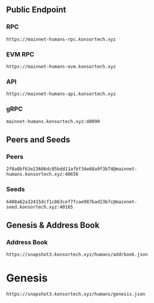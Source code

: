 ## Public Endpoint

### RPC
```
https://mainnet-humans-rpc.konsortech.xyz
```

### EVM RPC
```
https://mainnet-humans-evm.konsortech.xyz
```

### API
```
https://mainnet-humans-api.konsortech.xyz
```

### gRPC
```
mainnet-humans.konsortech.xyz:40090
```


## Peers and Seeds

### Peers
```
2f8a0bf63e23606dc85bdd11afbf34e68a9f3b74@mainnet-humans.konsortech.xyz:40656
```

### Seeds
```
6408a62a32415dcf1c863cef7fcae987bad23b7c@mainnet-seed.konsortech.xyz:40165
```

## Genesis & Address Book

### Address Book
```
https://snapshot3.konsortech.xyz/humans/addrbook.json
```

# Genesis
```
https://snapshot3.konsortech.xyz/humans/genesis.json
```
